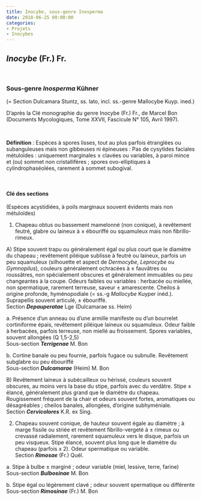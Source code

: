 ```yaml
---
title: Inocybe, sous-genre Inosperma
date: 2018-06-25 00:00:00
categories: 
- Projets
- Inocybes
---
```


## *Inocybe* (Fr.) Fr.
<p>&nbsp; </p>

### Sous-genre _Inosperma_ Kühner
(= Section Dulcamara Stuntz, ss. lato, incl. ss.-genre Mallocybe Kuyp. ined.)

D’après la Clé monographie du genre Inocybe (Fr.) Fr., de Marcel Bon
(Documents Mycologiques, Tome XXVII, Fascicule N° 105, Avril 1997).
<p>&nbsp; </p>

**Définition** : Espèces à spores lisses, tout au plus parfois étranglées ou subanguleuses mais non gibbeuses ni épineuses :
Pas de cysytides faciales métuloïdes : uniquement marginales ± clavées ou variables, à paroi mince et (ou) sommet non cristallifères ; spores ovo-elliptiques à cylindrophaséolées, rarement à sommet subogival.
<p>&nbsp; </p>

#### Clé des sections
(Espèces acystidiées, à poils marginaux souvent évidents mais non métuloïdes)

1. Chapeau obtus ou bassement mamelonné (non conique), à revêtement feutré, glabre ou laineux à ± ébouriffé ou squamuleux mais non fibrillo-rimeux.

A) Stipe souvent trapu ou généralement égal ou plus court que le diamètre du chapeau ; revêtement piléique sublisse à feutré ou laineux, parfois un peu squamuleux (silhouette et aspect de _Dermocybe_, _Leprocybe_ ou _Gymnopilus_), couleurs généralement ochracées à ± fauvâtres ou roussâtres, non spécialement obscures et généralement immuables ou peu changeantes à la coupe. Odeurs faibles ou variables : herbacée ou miellée, non spermatique, rarement terreuse, saveur ± amarescente. Cheilos à origine profonde, hyménopodiale (= ss.-g *Mallocybe* Kuyper inéd.). Suprapellis souvent articulé, ± ébouriffé. <br/>
Section **_Depauperatae_** Lge (Dulcamarae ss. Heim)

a. Présence d’un anneau ou d’une armille manifeste ou d’un bourrelet cortiniforme épais, revêtement piléique laineux ou squamuleux. Odeur faible à herbacées, parfois terreuse, non miellé au froissement. Spores variables, souvent allongées (Q 1,5-2,5) <br/>
Sous-section **_Terrigenae_** M. Bon

b. Cortine banale ou peu fournie, parfois fugace ou subnulle. Revêtement subglabre ou peu ébouriffé <br/>
Sous-section **_Dulcamarae_** (Heim) M. Bon

B) Revêtement laineux à subécailleux ou hérissé, couleurs souvent obscures, au moins vers la base du stipe, parfois avec du verdâtre. Stipe ± élancé, généralement plus grand que le diamètre du chapeau. Rougissement fréquent de la chair et odeurs souvent fortes, aromatiques ou désagréables ; cheilos banales, allongées, d’origine subhyméniale. <br/>
Section **_Cervicolores_** K.R. ex Sing.

2. Chapeau souvent conique, de hauteur souvent égale au diamètre ; à marge fissile ou striée et revêtement fibrillo-vergeté à ± rimeux ou crevassé radialement, rarement squamuleux vers le disque, parfois un peu visqueux. Stipe élancé, souvent plus long que le diamètre du chapeau (parfois x 2). Odeur spermatique ou variable. <br/>
Section **_Rimosae_** (Fr.) Quél.

a. Stipe à bulbe ± marginé ; odeur variable (miel, lessive, terre, farine) <br/>
Sous-section **_Bulbosinae_** M. Bon

b. Stipe égal ou légèrement clavé ; odeur souvent spermatique ou différente <br/>
Sous-section **_Rimosinae_** (Fr.) M. Bon
